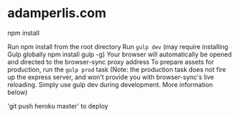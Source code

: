 # adamperlis.com
npm install

Run npm install from the root directory
Run `gulp dev` (may require installing Gulp globally npm install gulp -g)
Your browser will automatically be opened and directed to the browser-sync proxy address
To prepare assets for production, run the `gulp prod` task (Note: the production task does not fire up the express server, and won't provide you with browser-sync's live reloading. Simply use gulp dev during development. More information below)

'git push heroku master' to deploy 
